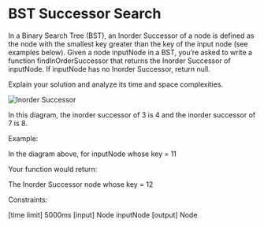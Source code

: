 # BST Successor Search

In a Binary Search Tree (BST), an Inorder Successor of a node is defined as the node with the smallest key greater than the key of the input node (see examples below). Given a node inputNode in a BST, you’re asked to write a function findInOrderSuccessor that returns the Inorder Successor of inputNode. If inputNode has no Inorder Successor, return null.

Explain your solution and analyze its time and space complexities.

![Inorder Successor](https://upload.wikimedia.org/wikipedia/commons/thumb/d/da/Binary_search_tree.svg/1920px-Binary_search_tree.svg.png)

In this diagram, the inorder successor of 3 is 4 and the inorder successor of 7 is 8.

Example:

In the diagram above, for inputNode whose key = 11

Your function would return:

The Inorder Successor node whose key = 12

Constraints:

[time limit] 5000ms
[input] Node inputNode
[output] Node